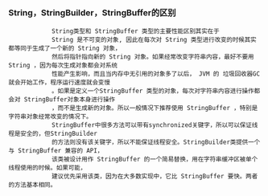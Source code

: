 ### String，StringBuilder，StringBuffer的区别
                String类型和 StringBuffer 类型的主要性能区别其实在于 
                String 是不可变的对象, 因此在每次对 String 类型进行改变的时候其实都等同于生成了一个新的 String 对象，
                然后将指针指向新的 String 对象。如果经常改变字符串内容，最好不要用 String ，因为每次生成对象都会对系统
                性能产生影响，而且当内存中无引用的对象多了以后， JVM 的 垃圾回收器GC 就会开始工作，程序运行速度就会变慢
                。如果是定义一个StringBuffer 类型的对象，每次对字符串内容进行操作都会对 StringBuffer对象本身进行操作
                ，而不是生成新的对象。所以一般情况下推荐使用 StringBuffer ，特别是字符串对象经常改变的情况下。
                StringBuffer中很多方法可以带有synchronized关键字，所以可以保证线程是安全的，但StringBuilder
                的方法则没有该关键字，所以不能保证线程安全。StringBuilder类提供一个与 StringBuffer 兼容的 API，
                该类被设计用作 StringBuffer 的一个简易替换，用在字符串缓冲区被单个线程使用的时候。如果可能，
                建议优先采用该类，因为在大多数实现中，它比 StringBuffer 要快。两者的方法基本相同。
            